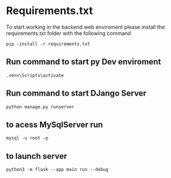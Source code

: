 # Requirements.txt
To start working in the backend web enviroment please install the requirements.txt folder with the following command
```
pip -install -r requirements.txt
```

## Run command to start py Dev enviroment 
```
.venv\Scripts\activate
```

## Run command to start DJango Server
```
python manage.py runserver
```

## to acess MySqlServer run 
```
mysql -u root -p
```

## to launch server
```
python3 -m flask --app main run --debug
```
